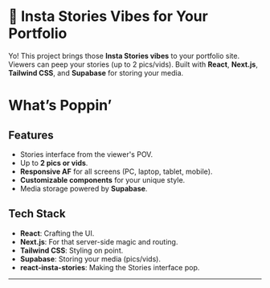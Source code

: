 # 📸 Insta Stories Vibes for Your Portfolio

Yo! This project brings those **Insta Stories vibes** to your portfolio site. Viewers can peep your stories (up to 2 pics/vids). Built with **React**, **Next.js**, **Tailwind CSS**, and **Supabase** for storing your media.

# What’s Poppin’

## Features
- Stories interface from the viewer's POV.
- Up to **2 pics or vids**.
- **Responsive AF** for all screens (PC, laptop, tablet, mobile).
- **Customizable components** for your unique style.
- Media storage powered by **Supabase**.

## Tech Stack
- **React**: Crafting the UI.
- **Next.js**: For that server-side magic and routing.
- **Tailwind CSS**: Styling on point.
- **Supabase**: Storing your media (pics/vids).
- **react-insta-stories**: Making the Stories interface pop.

---
